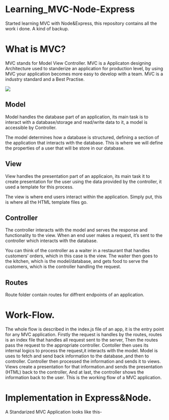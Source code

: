 # Learning_MVC-Node-Express
Started learning MVC with Node&amp;Express, this repository contains all the work i done. A kind of backup.

# What is MVC?
MVC stands for Model View Controller.
MVC is a Applicaton designing Architecture used to standerize an application for production level, by using MVC your application becomes more easy to develop with a team.
MVC is a industry standard and a Best Practise.

![](https://developer.mozilla.org/en-US/docs/Learn/Server-side/Express_Nodejs/routes/mvc_express.png)


## Model
Model handles the database part of an application, its main task is to interact with a database/storage and read/write data to it, a model is accessible by Controller.

The model determines how a database is structured, defining a section of the application that interacts with the database. This is where we will define the properties of a user that will be store in our database.

## View
View handles the presentation part of an applicaion, its main task it to create presentation for the user using the data provided by the controller, it used a template for this process.

The view is where end users interact within the application. Simply put, this is where all the HTML template files go.

## Controller
The controller interacts with the model and serves the response and functionality to the view. When an end user makes a request, it’s sent to the controller which interacts with the database.

You can think of the controller as a waiter in a restaurant that handles customers’ orders, which in this case is the view. The waiter then goes to the kitchen, which is the model/database, and gets food to serve the customers, which is the controller handling the request.

## Routes
Route folder contain routes for diffrent endpoints of an application.

# Work-Flow.
The whole flow is described in the index.js file of an app, it is the entry point for any MVC application.
Firstly the request is handles by the routes, routes is an index file that handles all request sent to the server,
Then the routes pass the request to the appropriate controller.
Contoller then uses its internal logics to process the request,it interacts with the model.
Model is uses to fetch and send back information to the database.,and then to controller.
Controller then processed the information and sends it to views.
Views create a presentation for that information.and sends the presentation (HTML) back to the controller,
And at last, the controller shows the information back to the user.
This is the working flow of a MVC application.

# Implementation in Express&Node.
A Standarized MVC Application looks like this-
